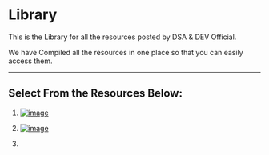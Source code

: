 # Library

This is the Library for all the resources posted by DSA & DEV Official.

We have Compiled all the resources in one place so that you can easily access them.

---

## Select From the Resources Below:

1. [![image](https://user-images.githubusercontent.com/96862518/197524001-481ba0c0-c600-473d-a60a-3fb61b40280c.png)](./Leet%20Code%20Sheets/)

2. [![image](https://user-images.githubusercontent.com/96862518/197524217-edb42974-cb5f-4ba7-999b-265f6598dc8a.png)](./Tracker%20Sheets/)

3. [](./Core%20Subjects/)